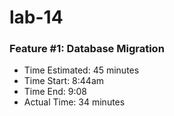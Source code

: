 # lab-14

### Feature #1: Database Migration
- Time Estimated: 45 minutes
- Time Start: 8:44am
- Time End: 9:08
- Actual Time: 34 minutes
